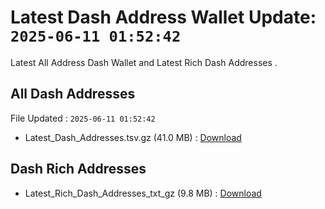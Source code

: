 # Latest Dash Address Wallet Update: `2025-06-11 01:52:42`

Latest All Address Dash Wallet and Latest Rich Dash Addresses .

## All Dash Addresses

File Updated : `2025-06-11 01:52:42`

- Latest_Dash_Addresses.tsv.gz (41.0 MB) : [Download](https://github.com/Pymmdrza/Rich-Address-Wallet/releases/tag/Dash)

## Dash Rich Addresses

- Latest_Rich_Dash_Addresses_txt_gz (9.8 MB) : [Download](https://github.com/Pymmdrza/Rich-Address-Wallet/releases/tag/Dash)
